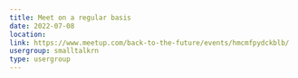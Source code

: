 ```yaml
---
title: Meet on a regular basis
date: 2022-07-08
location: 
link: https://www.meetup.com/back-to-the-future/events/hmcmfpydckblb/
usergroup: smalltalkrn
type: usergroup
---
```

